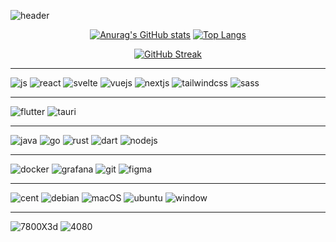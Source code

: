 ![header](https://capsule-render.vercel.app/api?type=blur&height=200&color=gradient&text=CozyCrate&fontSize=60&fontColor=000080&animation=fadeIn&fontAlignY=50)

<div align="center">

[![Anurag's GitHub stats](https://github-readme-stats.vercel.app/api?username=devsepnine&show_icons=true&theme=tokyonight)](https://github.com/devsepnine/github-readme-stats)
[![Top Langs](https://github-readme-stats.vercel.app/api/top-langs/?username=devsepnine&langs_count=8&layout=compact&theme=tokyonight)](https://github.com/anuraghazra/github-readme-stats)

</div>

<div align="center">

[![GitHub Streak](https://streak-stats.demolab.com?user=devsepnine&theme=tokyonight&short_numbers=true&card_width=768)](https://git.io/streak-stats)

</div>

<hr />


![js](https://img.shields.io/badge/JavaScript-F7DF1E?style=for-the-badge&logo=JavaScript&logoColor=white)
![react](https://img.shields.io/badge/React-20232A?style=for-the-badge&logo=react&logoColor=61DAFB)
![svelte](https://img.shields.io/badge/Svelte-4A4A55?style=for-the-badge&logo=svelte&logoColor=FF3E00)
![vuejs](https://img.shields.io/badge/Vue.js-35495E?style=for-the-badge&logo=vue.js&logoColor=4FC08D)
![nextjs](https://img.shields.io/badge/Next.js-000?logo=nextdotjs&logoColor=fff&style=for-the-badge)
![tailwindcss](https://img.shields.io/badge/Tailwind_CSS-38B2AC?style=for-the-badge&logo=tailwind-css&logoColor=white)
![sass](https://img.shields.io/badge/Sass-CC6699?style=for-the-badge&logo=sass&logoColor=white)

<hr />

![flutter](https://img.shields.io/badge/Flutter-02569B?style=for-the-badge&logo=flutter&logoColor=white)
![tauri](https://img.shields.io/badge/Tauri-000000?style=for-the-badge&logo=tauri&logoColor=white)

<hr />

![java](https://img.shields.io/badge/Java-ED8B00?style=for-the-badge&logo=openjdk&logoColor=white)
![go](https://img.shields.io/badge/Go-00ADD8?style=for-the-badge&logo=go&logoColor=white)
![rust](https://img.shields.io/badge/Rust-000000?style=for-the-badge&logo=rust&logoColor=white)
![dart](https://img.shields.io/badge/Dart-0175C2?style=for-the-badge&logo=dart&logoColor=white)
![nodejs](https://img.shields.io/badge/Node.js-43853D?style=for-the-badge&logo=node.js&logoColor=white)

<hr />

![docker](https://img.shields.io/badge/docker-%230db7ed.svg?style=for-the-badge&logo=docker&logoColor=white)
![grafana](https://img.shields.io/badge/grafana-%23F46800.svg?style=for-the-badge&logo=grafana&logoColor=white)
![git](https://img.shields.io/badge/GIT-E44C30?style=for-the-badge&logo=git&logoColor=white)
![figma](https://img.shields.io/badge/Figma-F24E1E?style=for-the-badge&logo=figma&logoColor=white)

<hr />

![cent](https://img.shields.io/badge/Cent%20OS-262577?style=for-the-badge&logo=CentOS&logoColor=white)
![debian](https://img.shields.io/badge/Debian-A81D33?style=for-the-badge&logo=debian&logoColor=white)
![macOS](https://img.shields.io/badge/mac%20os-000000?style=for-the-badge&logo=apple&logoColor=white)
![ubuntu](https://img.shields.io/badge/Ubuntu-E95420?style=for-the-badge&logo=ubuntu&logoColor=white)
![window](https://img.shields.io/badge/Windows-0078D6?style=for-the-badge&logo=windows&logoColor=white)

<hr />

![7800X3d](https://img.shields.io/badge/AMD-Ryzen_7_7800X3D-ED1C24?style=for-the-badge&logo=amd&logoColor=white)
![4080](https://img.shields.io/badge/NVIDIA-RTX4080-76B900?style=for-the-badge&logo=nvidia&logoColor=white)

